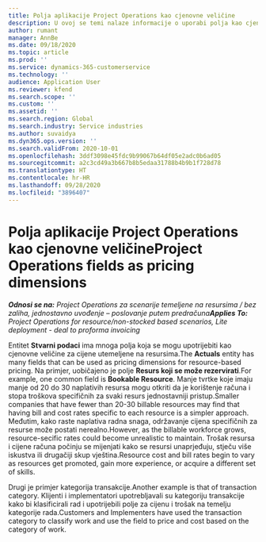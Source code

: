 ```yaml
---
title: Polja aplikacije Project Operations kao cjenovne veličine
description: U ovoj se temi nalaze informacije o uporabi polja kao cjenovnih veličina u aplikaciji Dynamics 365 Project Operations.
author: rumant
manager: AnnBe
ms.date: 09/18/2020
ms.topic: article
ms.prod: ''
ms.service: dynamics-365-customerservice
ms.technology: ''
audience: Application User
ms.reviewer: kfend
ms.search.scope: ''
ms.custom: ''
ms.assetid: ''
ms.search.region: Global
ms.search.industry: Service industries
ms.author: suvaidya
ms.dyn365.ops.version: ''
ms.search.validFrom: 2020-10-01
ms.openlocfilehash: 3ddf3098e45fdc9b99067b64df05e2adc0b6ad05
ms.sourcegitcommit: a2c3cd49a3b667b8b5edaa31788b4b9b1f728d78
ms.translationtype: HT
ms.contentlocale: hr-HR
ms.lasthandoff: 09/28/2020
ms.locfileid: "3896407"
---
```

# <a name="project-operations-fields-as-pricing-dimensions"></a><span data-ttu-id="00c63-103">Polja aplikacije Project Operations kao cjenovne veličine</span><span class="sxs-lookup"><span data-stu-id="00c63-103">Project Operations fields as pricing dimensions</span></span>

<span data-ttu-id="00c63-104">_**Odnosi se na:** Project Operations za scenarije temeljene na resursima / bez zaliha, jednostavno uvođenje – poslovanje putem predračuna_</span><span class="sxs-lookup"><span data-stu-id="00c63-104">_**Applies To:** Project Operations for resource/non-stocked based scenarios, Lite deployment - deal to proforma invoicing_</span></span>

<span data-ttu-id="00c63-105">Entitet **Stvarni podaci** ima mnoga polja koja se mogu upotrijebiti kao cjenovne veličine za cijene utemeljene na resursima.</span><span class="sxs-lookup"><span data-stu-id="00c63-105">The **Actuals** entity has many fields that can be used as pricing dimensions for resource-based pricing.</span></span> <span data-ttu-id="00c63-106">Na primjer, uobičajeno je polje **Resurs koji se može rezervirati**.</span><span class="sxs-lookup"><span data-stu-id="00c63-106">For example, one common field is **Bookable Resource**.</span></span> <span data-ttu-id="00c63-107">Manje tvrtke koje imaju manje od 20 do 30 naplativih resursa mogu otkriti da je korištenje računa i stopa troškova specifičnih za svaki resurs jednostavniji pristup.</span><span class="sxs-lookup"><span data-stu-id="00c63-107">Smaller companies that have fewer than 20-30 billable resources may find that having bill and cost rates specific to each resource is a simpler approach.</span></span> <span data-ttu-id="00c63-108">Međutim, kako raste naplativa radna snaga, održavanje cijena specifičnih za resurse može postati nerealno.</span><span class="sxs-lookup"><span data-stu-id="00c63-108">However, as the billable workforce grows, resource-secific rates could become unrealistic to maintain.</span></span> <span data-ttu-id="00c63-109">Trošak resursa i cijene računa počinju se mijenjati kako se resursi unaprjeđuju, stječu više iskustva ili drugačiji skup vještina.</span><span class="sxs-lookup"><span data-stu-id="00c63-109">Resource cost and bill rates begin to vary as resources get promoted, gain more experience, or acquire a different set of skills.</span></span> 

<span data-ttu-id="00c63-110">Drugi je primjer kategorija transakcije.</span><span class="sxs-lookup"><span data-stu-id="00c63-110">Another example is that of transaction category.</span></span> <span data-ttu-id="00c63-111">Klijenti i implementatori upotrebljavali su kategoriju transakcije kako bi klasificirali rad i upotrijebili polje za cijenu i trošak na temelju kategorije rada.</span><span class="sxs-lookup"><span data-stu-id="00c63-111">Customers and Implementers have used the transaction category to classify work and use the field to price and cost based on the category of work.</span></span>
